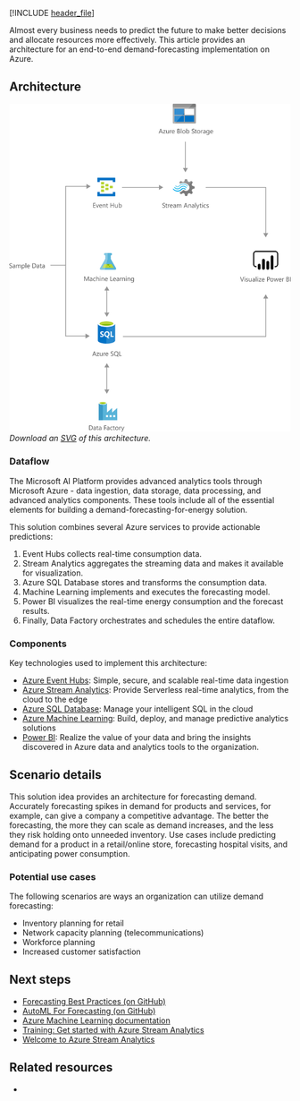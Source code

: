 [!INCLUDE [header_file](../../../includes/sol-idea-header.md)]

Almost every business needs to predict the future to make better decisions and allocate resources more effectively. This article provides an architecture for an end-to-end demand-forecasting implementation on Azure.

## Architecture

![Architecture diagram showing the flow of sample data to Power BI: demand forecasting](../media/demand-forecasting.png)
*Download an [SVG](../media/demand-forecasting.svg) of this architecture.*

### Dataflow

The Microsoft AI Platform provides advanced analytics tools through Microsoft Azure - data ingestion, data storage, data processing, and advanced analytics components. These tools include all of the essential elements for building a demand-forecasting-for-energy solution.

This solution combines several Azure services to provide actionable predictions:

  1. Event Hubs collects real-time consumption data.
  1. Stream Analytics aggregates the streaming data and makes it available for visualization.
  1. Azure SQL Database stores and transforms the consumption data.
  1. Machine Learning implements and executes the forecasting model.
  1. Power BI visualizes the real-time energy consumption and the forecast results.
  1. Finally, Data Factory orchestrates and schedules the entire dataflow.

### Components

Key technologies used to implement this architecture:

* [Azure Event Hubs](https://azure.microsoft.com/services/event-hubs): Simple, secure, and scalable real-time data ingestion
* [Azure Stream Analytics](https://azure.microsoft.com/services/stream-analytics): Provide Serverless real-time analytics, from the cloud to the edge
* [Azure SQL Database](https://azure.microsoft.com/services/sql-database): Manage your intelligent SQL in the cloud
* [Azure Machine Learning](https://azure.microsoft.com/services/machine-learning): Build, deploy, and manage predictive analytics solutions
* [Power BI](https://azure.microsoft.com/services/developer-tools/power-bi): Realize the value of your data and bring the insights discovered in Azure data and analytics tools to the organization.

## Scenario details

This solution idea provides an architecture for forecasting demand. Accurately forecasting spikes in demand for products and services, for example, can give a company a competitive advantage. The better the forecasting, the more they can scale as demand increases, and the less they risk holding onto unneeded inventory. Use cases include predicting demand for a product in a retail/online store, forecasting hospital visits, and anticipating power consumption.

### Potential use cases

The following scenarios are ways an organization can utilize demand forecasting:

- Inventory planning for retail
- Network capacity planning (telecommunications)
- Workforce planning
- Increased customer satisfaction

## Next steps

  - [Forecasting Best Practices (on GitHub)](https://github.com/microsoft/forecasting)
  - [AutoML For Forecasting (on GitHub)](https://github.com/Azure/MachineLearningNotebooks/tree/master/how-to-use-azureml/automated-machine-learning)
  - [Azure Machine Learning documentation](azure/machine-learning/index.yml)
  - [Training: Get started with Azure Stream Analytics](/training/modules/introduction-to-data-streaming)
  - [Welcome to Azure Stream Analytics](/azure/stream-analytics/stream-analytics-introduction)
  
## Related resources

- []()
